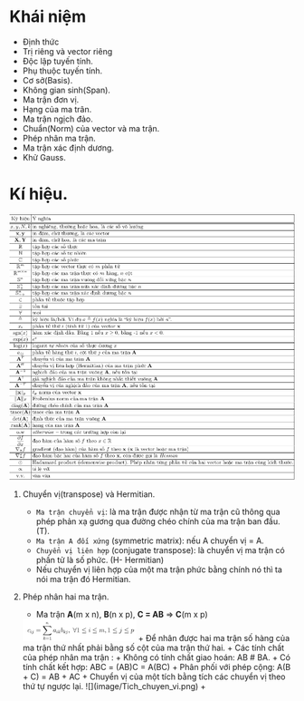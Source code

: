 # Khái niệm
+ Định thức
+ Trị riêng và vector riêng
+ Độc lập tuyến tính.
+ Phụ thuộc tuyến tính.
+ Cơ sở(Basis).
+ Không gian sinh(Span).
+ Ma trận đơn vị.
+ Hạng của ma trân.
+ Ma trận ngịch đảo.
+ Chuẩn(Norm) của vector và ma trận.
+ Phép nhân ma trận.
+ Ma trận xác định dương.
+ Khử Gauss.

# Kí hiệu.
![](image/Bang%20ki%20hieu.png)

1. Chuyển vị(transpose) và Hermitian.
   + `Ma trận chuyển vị`: là ma trận được nhận từ ma trận cũ thông qua phép phản xạ gương qua đường chéo chính 
   của ma trận ban đầu. (T).
   + `Ma trận A đối xứng` (symmetric matrix): nếu A chuyển vị = A.
   + `Chuyển vị liên hợp` (conjugate transpose): là chuyển vị ma trận có phần tử là số phức. (H- Hermitian)
   + Nếu chuyển vị liên hợp của một ma trận phức bằng chính nó thì ta nói ma trận đó Hermitian.

2. Phép nhân hai ma trận.
   + Ma trận **A**(m x n), **B**(n x p), **C = AB** => **C**(m x p)
    <img src="image/Nhan%20hai%20ma%20tran.png" alt="drawing" width="200"/>
   + Để nhân được hai ma trận số hàng của ma trận thứ nhất phải bằng số cột của ma trận thứ hai.
   + Các tính chất của phép nhân ma trận :
     + Không có tính chất giao hoán: AB # BA.
     + Có tính chất kết hợp: ABC = (AB)C = A(BC)
     + Phân phối với phép cộng: A(B + C) = AB + AC
     + Chuyển vị của một tích bằng tích các chuyển vị theo thứ tự ngược lại. ![](image/Tich_chuyen_vi.png)
     + 
